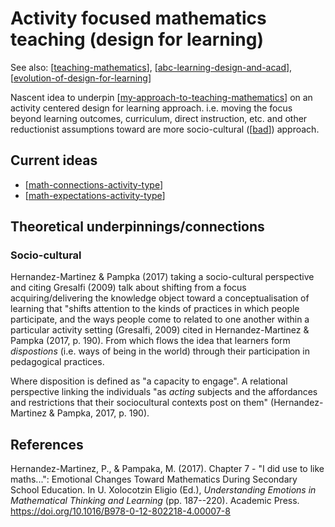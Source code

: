 <!--
 Copyright (C) 2023 David Jones
 
 This program is free software: you can redistribute it and/or modify
 it under the terms of the GNU Affero General Public License as
 published by the Free Software Foundation, either version 3 of the
 License, or (at your option) any later version.
 
 This program is distributed in the hope that it will be useful,
 but WITHOUT ANY WARRANTY; without even the implied warranty of
 MERCHANTABILITY or FITNESS FOR A PARTICULAR PURPOSE.  See the
 GNU Affero General Public License for more details.
 
 You should have received a copy of the GNU Affero General Public License
 along with this program.  If not, see <http://www.gnu.org/licenses/>.
-->

# Activity focused mathematics teaching (design for learning)

See also: [[teaching-mathematics]], [[abc-learning-design-and-acad]], [[evolution-of-design-for-learning]]

Nascent idea to underpin [[my-approach-to-teaching-mathematics]] on an activity centered design for learning approach. i.e. moving the focus beyond learning outcomes, curriculum, direct instruction, etc. and other reductionist assumptions toward are more socio-cultural ([[bad]]) approach.

## Current ideas

- [[math-connections-activity-type]]
- [[math-expectations-activity-type]]

## Theoretical underpinnings/connections

### Socio-cultural

Hernandez-Martinez & Pampka (2017) taking a socio-cultural perspective and citing Gresalfi (2009) talk about shifting from a focus acquiring/delivering the knowledge object toward a conceptualisation of learning that "shifts attention to the kinds of practices in which people participate, and the ways people come to related to one another within a particular activity setting (Gresalfi, 2009) cited in Hernandez-Martinez & Pampka (2017, p. 190). From which flows the idea that learners form _dispostions_ (i.e. ways of being in the world) through their participation in pedagogical practices.

Where disposition is defined as "a capacity to engage". A relational perspective linking the individuals "as _acting_ subjects and the affordances and restrictions that their sociocultural contexts post on them" (Hernandez-Martinez & Pampka, 2017, p. 190).

## References

Hernandez-Martinez, P., & Pampaka, M. (2017). Chapter 7 - "I did use to like maths...": Emotional Changes Toward Mathematics During Secondary School Education. In U. Xolocotzin Eligio (Ed.), *Understanding Emotions in Mathematical Thinking and Learning* (pp. 187--220). Academic Press. <https://doi.org/10.1016/B978-0-12-802218-4.00007-8>

[//begin]: # "Autogenerated link references for markdown compatibility"
[teaching-mathematics]: ../teaching-mathematics "Teaching Mathematics"
[abc-learning-design-and-acad]: ../../../Design/abc-learning-design-and-acad "ABC Learning Design and ACAD"
[evolution-of-design-for-learning]: ../../../Design/evolution-of-design-for-learning "Evolution of design for learning"
[my-approach-to-teaching-mathematics]: ../my-approach-to-teaching-mathematics "My approach to teaching mathematics"
[bad]: ../../../CASA/bad "BAD - Bricolage Affordances Distribution"
[math-connections-activity-type]: math-connections-activity-type "Mathematical Connections Activity Type"
[math-expectations-activity-type]: math-expectations-activity-type "Mathematical Exceptions Activity Type"
[//end]: # "Autogenerated link references"